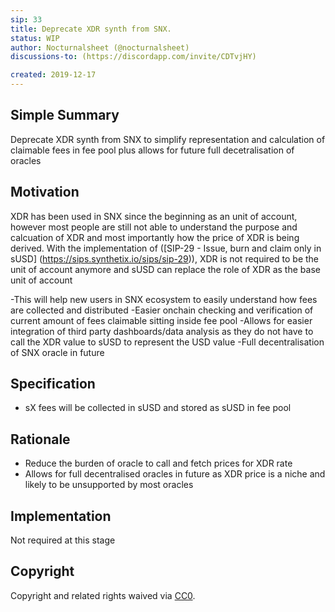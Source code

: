 ```yaml
---
sip: 33
title: Deprecate XDR synth from SNX.
status: WIP
author: Nocturnalsheet (@nocturnalsheet)
discussions-to: (https://discordapp.com/invite/CDTvjHY)

created: 2019-12-17
---
```


<!--You can leave these HTML comments in your merged SIP and delete the visible duplicate text guides, they will not appear and may be helpful to refer to if you edit it again. This is the suggested template for new SIPs. Note that an SIP number will be assigned by an editor. When opening a pull request to submit your SIP, please use an abbreviated title in the filename, `sip-draft_title_abbrev.md`. The title should be 44 characters or less.-->

## Simple Summary

<!--"If you can't explain it simply, you don't understand it well enough." Provide a simplified and layman-accessible explanation of the SIP.-->

Deprecate XDR synth from SNX to simplify representation and calculation of claimable fees in fee pool plus allows for future full decetralisation of oracles

## Motivation

<!--The motivation is critical for SIPs that want to change Synthetix. It should clearly explain why the existing protocol specification is inadequate to address the problem that the SIP solves. SIP submissions without sufficient motivation may be rejected outright.-->

XDR has been used in SNX since the beginning as an unit of account, however most people are still not able to understand the purpose and calcuation of XDR and most importantly how the price of XDR is being derived.
With the implementation of ([SIP-29 - Issue, burn and claim only in sUSD] (https://sips.synthetix.io/sips/sip-29)), XDR is not required to be the unit of account anymore and sUSD can replace the role of XDR as the base unit of account

-This will help new users in SNX ecosystem to easily understand how fees are collected and distributed
-Easier onchain checking and verification of current amount of fees claimable sitting inside fee pool
-Allows for easier integration of third party dashboards/data analysis as they do not have to call the XDR value to sUSD to represent the USD value
-Full decentralisation of SNX oracle in future


## Specification

<!--The technical specification should describe the syntax and semantics of any new feature.-->

- sX fees will be collected in sUSD and stored as sUSD in fee pool

## Rationale

<!--The rationale fleshes out the specification by describing what motivated the design and why particular design decisions were made. It should describe alternate designs that were considered and related work, e.g. how the feature is supported in other languages. The rationale may also provide evidence of consensus within the community, and should discuss important objections or concerns raised during discussion.-->

- Reduce the burden of oracle to call and fetch prices for XDR rate
- Allows for full decentralised oracles in future as XDR price is a niche and likely to be unsupported by most oracles 

## Implementation

<!--The implementations must be completed before any SIP is given status "Implemented", but it need not be completed before the SIP is "Approved". While there is merit to the approach of reaching consensus on the specification and rationale before writing code, the principle of "rough consensus and running code" is still useful when it comes to resolving many discussions of API details.-->
Not required at this stage

## Copyright

Copyright and related rights waived via [CC0](https://creativecommons.org/publicdomain/zero/1.0/).
